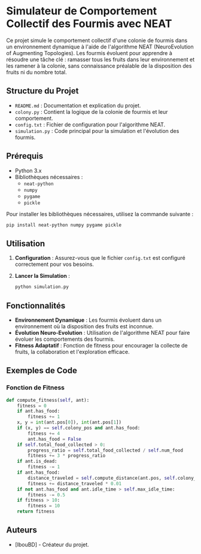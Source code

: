 
# Simulateur de Comportement Collectif des Fourmis avec NEAT

Ce projet simule le comportement collectif d'une colonie de fourmis dans un environnement dynamique à l'aide de l'algorithme NEAT (NeuroEvolution of Augmenting Topologies). Les fourmis évoluent pour apprendre à résoudre une tâche clé : ramasser tous les fruits dans leur environnement et les ramener à la colonie, sans connaissance préalable de la disposition des fruits ni du nombre total.

## Structure du Projet

- `README.md` : Documentation et explication du projet.
- `colony.py` : Contient la logique de la colonie de fourmis et leur comportement.
- `config.txt` : Fichier de configuration pour l'algorithme NEAT.
- `simulation.py` : Code principal pour la simulation et l'évolution des fourmis.

## Prérequis

- Python 3.x
- Bibliothèques nécessaires :
  - `neat-python`
  - `numpy`
  - `pygame`
  - `pickle`

Pour installer les bibliothèques nécessaires, utilisez la commande suivante :

```bash
pip install neat-python numpy pygame pickle
```

## Utilisation

1. **Configuration** : Assurez-vous que le fichier `config.txt` est configuré correctement pour vos besoins.

2. **Lancer la Simulation** :

   ```bash
   python simulation.py
   ```
## Fonctionnalités

- **Environnement Dynamique** : Les fourmis évoluent dans un environnement où la disposition des fruits est inconnue.
- **Évolution Neuro-Evolution** : Utilisation de l'algorithme NEAT pour faire évoluer les comportements des fourmis.
- **Fitness Adaptatif** : Fonction de fitness pour encourager la collecte de fruits, la collaboration et l'exploration efficace.

## Exemples de Code

### Fonction de Fitness

```python
def compute_fitness(self, ant):
    fitness = 0
    if ant.has_food:
        fitness += 1
    x, y = int(ant.pos[0]), int(ant.pos[1])
    if (x, y) == self.colony_pos and ant.has_food:
        fitness += 4
        ant.has_food = False
    if self.total_food_collected > 0:
        progress_ratio = self.total_food_collected / self.num_food
        fitness += 3 * progress_ratio
    if ant.is_dead:
        fitness -= 1
    if ant.has_food:
        distance_traveled = self.compute_distance(ant.pos, self.colony_pos)
        fitness += distance_traveled * 0.01
    if not ant.has_food and ant.idle_time > self.max_idle_time:
        fitness -= 0.5
    if fitness > 10:
        fitness = 10
    return fitness
```

## Auteurs

- [IbouBD] - Créateur du projet.
